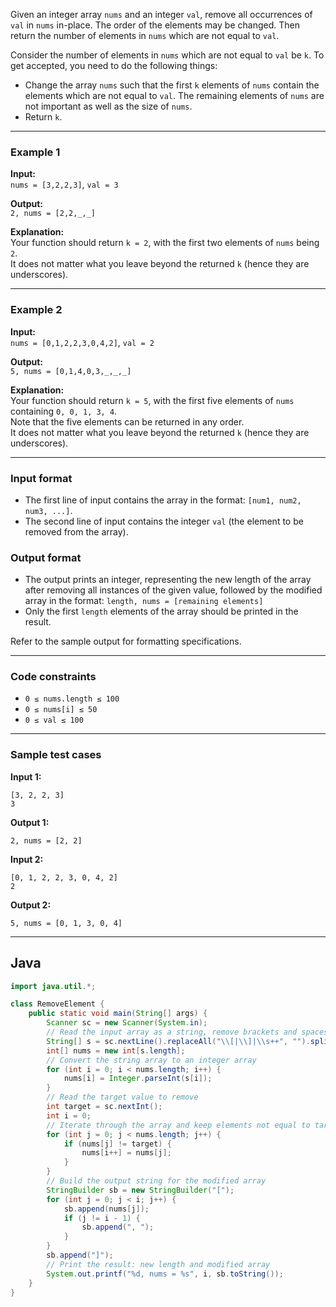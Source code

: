 Given an integer array `nums` and an integer `val`, remove all occurrences of `val` in `nums` in-place. The order of the elements may be changed. Then return the number of elements in `nums` which are not equal to `val`.

Consider the number of elements in `nums` which are not equal to `val` be `k`. To get accepted, you need to do the following things:

- Change the array `nums` such that the first `k` elements of `nums` contain the elements which are not equal to `val`. The remaining elements of `nums` are not important as well as the size of `nums`.
- Return `k`.

---

### Example 1

**Input:**  
`nums = [3,2,2,3]`, `val = 3`

**Output:**  
`2, nums = [2,2,_,_]`

**Explanation:**  
Your function should return `k = 2`, with the first two elements of `nums` being `2`.  
It does not matter what you leave beyond the returned `k` (hence they are underscores).

---

### Example 2

**Input:**  
`nums = [0,1,2,2,3,0,4,2]`, `val = 2`

**Output:**  
`5, nums = [0,1,4,0,3,_,_,_]`

**Explanation:**  
Your function should return `k = 5`, with the first five elements of `nums` containing `0, 0, 1, 3, 4`.  
Note that the five elements can be returned in any order.  
It does not matter what you leave beyond the returned `k` (hence they are underscores).

---

### Input format

- The first line of input contains the array in the format: `[num1, num2, num3, ...]`.
- The second line of input contains the integer `val` (the element to be removed from the array).

### Output format

- The output prints an integer, representing the new length of the array after removing all instances of the given value, followed by the modified array in the format: `length, nums = [remaining elements]`
- Only the first `length` elements of the array should be printed in the result.

Refer to the sample output for formatting specifications.

---

### Code constraints

- `0 ≤ nums.length ≤ 100`
- `0 ≤ nums[i] ≤ 50`
- `0 ≤ val ≤ 100`

---

### Sample test cases

**Input 1:**  
```
[3, 2, 2, 3]
3
```
**Output 1:**  
```
2, nums = [2, 2]
```

**Input 2:**  
```
[0, 1, 2, 2, 3, 0, 4, 2]
2
```
**Output 2:**  
```
5, nums = [0, 1, 3, 0, 4]
```

---
## Java

```java []
import java.util.*;

class RemoveElement {
    public static void main(String[] args) {
        Scanner sc = new Scanner(System.in);
        // Read the input array as a string, remove brackets and spaces, then split by comma
        String[] s = sc.nextLine().replaceAll("\\[|\\]|\\s++", "").split(",");
        int[] nums = new int[s.length];
        // Convert the string array to an integer array
        for (int i = 0; i < nums.length; i++) {
            nums[i] = Integer.parseInt(s[i]);
        }
        // Read the target value to remove
        int target = sc.nextInt();
        int i = 0;
        // Iterate through the array and keep elements not equal to target
        for (int j = 0; j < nums.length; j++) {
            if (nums[j] != target) {
                nums[i++] = nums[j];
            }
        }
        // Build the output string for the modified array
        StringBuilder sb = new StringBuilder("[");
        for (int j = 0; j < i; j++) {
            sb.append(nums[j]);
            if (j != i - 1) {
                sb.append(", ");
            }
        }
        sb.append("]");
        // Print the result: new length and modified array
        System.out.printf("%d, nums = %s", i, sb.toString());
    }
}
```